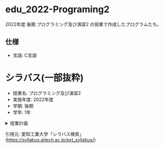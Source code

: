 # edu_2022-Programing2
2022年度 後期 プログラミング及び演習2 の授業で作成したプログラムたち。

## 仕様
- 言語: C言語


# シラバス(一部抜粋)
- 授業名: プログラミング及び演習2
- 実施年度: 2022年度
- 学期: 後期
- 学年: 1年


<details>
    <summary>授業計画</summary>

1. 前期の振り返り(1)  
予習：次回分のスライドの確認，授業中に質問する事項の洗い出し，例題プログラムの作成・実行（2時間）  
復習：演習問題・提出課題の完成（4時間）

2. 前期の振り返り(2)  
予習：次回分のスライドの確認，授業中に質問する事項の洗い出し，例題プログラムの作成・実行（2時間）  
復習：演習問題・提出課題の完成（4時間）

3. 前期の振り返り(3)  
予習：次回分のスライドの確認，授業中に質問する事項の洗い出し，例題プログラムの作成・実行（2時間）  
復習：演習問題・提出課題の完成（4時間）

4. makeとUNIXコマンド  
予習：次回分のスライドの確認，授業中に質問する事項の洗い出し，例題プログラムの作成・実行（2時間）  
復習：演習問題・提出課題の完成（4時間）

5. パイプ機能とフィルタの作成  
予習：次回分のスライドの確認，授業中に質問する事項の洗い出し，例題プログラムの作成・実行（2時間）  
復習：演習問題・提出課題の完成（4時間）

6. 文字と文字列  
予習：次回分のスライドの確認，授業中に質問する事項の洗い出し，例題プログラムの作成・実行（2時間）  
復習：演習問題・提出課題の完成（4時間）

7. 文字列 (演習編)  
予習：次回分のスライドの確認，授業中に質問する事項の洗い出し，例題プログラムの作成・実行（2時間）  
復習：演習問題・提出課題の完成（4時間）

8. 構造体  
予習：次回分のスライドの確認，授業中に質問する事項の洗い出し，例題プログラムの作成・実行（2時間）  
復習：演習問題・提出課題の完成（4時間）

9. 構造体 (演習編)  
予習：次回分のスライドの確認，授業中に質問する事項の洗い出し，例題プログラムの作成・実行（2時間）  
復習：演習問題・提出課題の完成（4時間）

10. ファイル入出力  
予習：次回分のスライドの確認，授業中に質問する事項の洗い出し，例題プログラムの作成・実行（2時間）  
復習：演習問題・提出課題の完成（4時間）

11. ポインタ  
予習：次回分のスライドの確認，授業中に質問する事項の洗い出し，例題プログラムの作成・実行（2時間）  
復習：演習問題・提出課題の完成（4時間）

12. 応用編 (1)：メモリ管理の実装  
予習：次回分のスライドの確認，授業中に質問する事項の洗い出し，例題プログラムの作成・実行（2時間）  
復習：演習問題・提出課題の完成（4時間）

13. 応用編 (2)：クイックソート  
予習：次回分のスライドの確認，授業中に質問する事項の洗い出し，例題プログラムの作成・実行（2時間）  
復習：演習問題・提出課題の完成（4時間）

14. 応用編 (3)：機械学習への挑戦  
予習：次回分のスライドの確認，授業中に質問する事項の洗い出し，例題プログラムの作成・実行（2時間）  
復習：演習問題・提出課題の完成（4時間）

15. 最終試験 (課題演習) および全体の振り返り  
予習：それまでの各回の内容の振り返り（2時間），最終試験（最終課題）への準備（4時間）  
</details>


引用元: 愛知工業大学「シラバス検索」(https://syllabus.aitech.ac.jp/ext_syllabus/)
